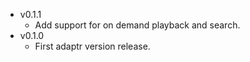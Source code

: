 - v0.1.1
  - Add support for on demand playback and search. 
- v0.1.0
  - First adaptr version release.
  

